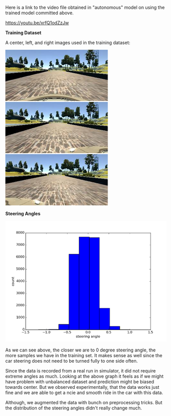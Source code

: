 Here is a link to the video file obtained in "autonomous" model on using the trained model committed above.

https://youtu.be/xrfQ1odZzJw


**Training Dataset**

A center, left, and right images used in the training dataset:

![alt tag](https://github.com/marutiagarwal/sdc/blob/master/Behavioral-Cloning/images/training_images/center_2016_12_01_13_30_48_287.jpg)
![alt tag](https://github.com/marutiagarwal/sdc/blob/master/Behavioral-Cloning/images/training_images/left_2016_12_01_13_30_48_287.jpg)
![alt tag](https://github.com/marutiagarwal/sdc/blob/master/Behavioral-Cloning/images/training_images/right_2016_12_01_13_30_48_287.jpg)

**Steering Angles**

![alt tag](https://github.com/marutiagarwal/sdc/blob/master/Behavioral-Cloning/images/histograms/steering_angles_original.png)

As we can see above, the closer we are to 0 degree steering angle, the more samples we have in the training set. It makes sense as well since the car steering does not need to be turned fully to one side often.

Since the data is recorded from a real run in simulator, it did not require extreme angles as much. Looking at the above graph it feels as if we might have problem with unbalanced dataset and prediction might be biased towards center. But we observed experimentally, that the data works just fine and we are able to get a ncie and smooth ride in the car with this data.

Although, we augmented the data with bunch on preprocessing tricks. But the distribution of the steering angles didn't really change much.



